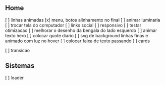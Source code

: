 ## Home

[ ] linhas animadas
[x] menu, botos alinhamento no final
[ ] animar luminaria
[ ] trocar tela do computador
[ ] links social
[ ] responsivo
[ ] testar otimizacao
[ ] melhorar o desenho da bengala do lado esquerdo
[ ] animar texto hero
[ ] colocar quote diario
[ ] svg de background linhas finas e animado com luz no hover
[ ] colocar faixa de texto passando 
[ ] cards



[ ] transicao

## Sistemas






[ ] loader